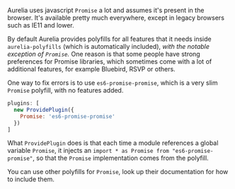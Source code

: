 Aurelia uses javascript `Promise` a lot and assumes it's present in the browser. 
It's available pretty much everywhere, except in legacy browsers such as IE11 and lower.

By default Aurelia provides polyfills for all features that it needs inside `aurelia-polyfills` (which is automatically included), _with the notable exception of `Promise`._ One reason is that some people have strong preferences for Promise libraries, which sometimes come with a lot of additional features, for example Bluebird, RSVP or others.

One way to fix errors is to use `es6-promise-promise`, which is a very slim `Promise` polyfill, with no features added.
```js
plugins: [
  new ProvidePlugin({
    Promise: 'es6-promise-promise'
  })
]
```
What `ProvidePlugin` does is that each time a module references a global variable `Promise`, it injects an `import * as Promise from "es6-promise-promise"`, so that the `Promise` implementation comes from the polyfill.

You can use other polyfills for `Promise`, look up their documentation for how to include them.